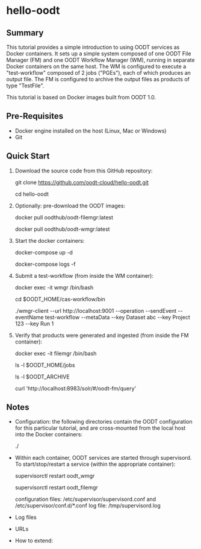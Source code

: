 # hello-oodt

## Summary
This tutorial provides a simple introduction to using OODT services as Docker containers. 
It sets up a simple system composed of one OODT File Manager (FM) and one OODT Workflow Manager (WM),
running in separate Docker containers on the same host. The WM is configured to execute a "test-workflow" composed of 2 jobs ("PGEs"), each of which produces an output file. The FM is configured to archive the output files as products of type "TestFile". 

This tutorial is based on Docker images built from OODT 1.0.

## Pre-Requisites
* Docker engine installed on the host (Linux, Mac or Windows)
* Git

## Quick Start

1. Download the source code from this GitHub repository:

    git clone https://github.com/oodt-cloud/hello-oodt.git
    
    cd hello-oodt
  
2. Optionally: pre-download the OODT images:

    docker pull oodthub/oodt-filemgr:latest
    
    docker pull oodthub/oodt-wmgr:latest
    
3. Start the docker containers:

    docker-compose up -d
    
    docker-compose logs -f
    
 4. Submit a test-workflow (from inside the WM container):
 
    docker exec -it wmgr /bin/bash
    
    cd $OODT_HOME/cas-workflow/bin
    
    ./wmgr-client --url http://localhost:9001 --operation --sendEvent --eventName test-workflow --metaData --key Dataset abc --key Project 123  --key Run 1
    
 5. Verify that products were generated and ingested (from inside the FM container):
 
    docker exec -it filemgr /bin/bash
    
    ls -l $OODT_HOME/jobs
    
    ls -l $OODT_ARCHIVE
    
    curl 'http://localhost:8983/solr/#/oodt-fm/query'
    


## Notes

* Configuration: the following directories contain the OODT configuration for this particular tutorial, and are cross-mounted from the local host into the Docker containers:

   ./

* Within each container, OODT services are started through supervisord. To start/stop/restart a service (within the appropriate container):

   supervisorctl restart oodt_wmgr
   
   supervisorctl restart oodt_filemgr
   
   configuration files: /etc/supervisor/supervisord.conf and /etc/supervisor/conf.d/\*.conf
   log file: /tmp/supervisord.log
   
* Log files

* URLs



* How to extend:
